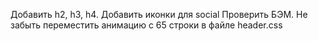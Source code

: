 Добавить h2, h3, h4.
Добавить иконки для social
Проверить БЭМ. 
Не забыть переместить анимацию с 65 строки в файле header.css